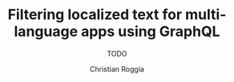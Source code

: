 ---
path: '/blog/filtering-localized-text-for-multilanguage-apps-using-graphql/'
slug: 'filtering-localized-text-for-multilanguage-apps-using-graphql'
publishedAt: '2021-01-06'
author: Christian Roggia
target: developers

title: 'Filtering localized text for multi-language apps using GraphQL'
teaser: |
  Learn how to take advantage of text localization to build a simple app
  with multi-language support and language fallback system.

subtitle: >
  TODO

overline: >
  GraphQL API insight
---